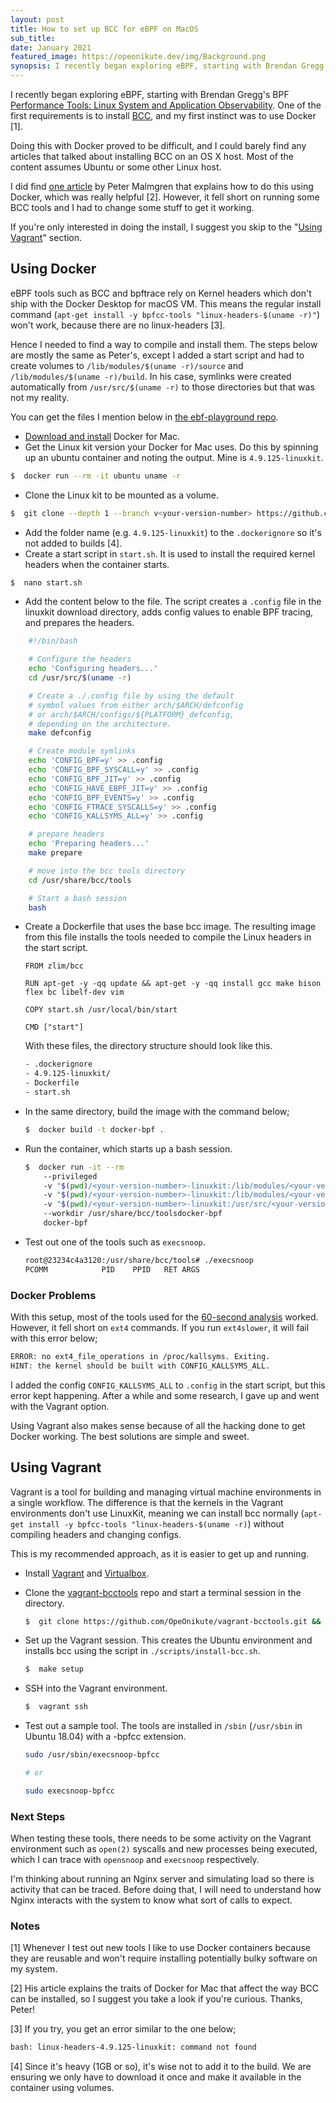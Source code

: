 ```yaml
---
layout: post
title: How to set up BCC for eBPF on MacOS
sub_title: 
date: January 2021
featured_image: https://opeonikute.dev/img/Background.png
synopsis: I recently began exploring eBPF, starting with Brendan Gregg's BPF book. One of the first requirements is to install BCC tools, and my first instinct was to use Docker.
---
```


I recently began exploring eBPF, starting with Brendan Gregg's BPF [Performance Tools: Linux System and Application Observability](https://search.safaribooksonline.com/book/operating-systems-and-server-administration/linux/9780136588870). One of the first requirements is to install [BCC](https://github.com/iovisor/bcc), and my first instinct was to use Docker [1]. 

Doing this with Docker proved to be difficult, and I could barely find any articles that talked about installing BCC on an OS X host. Most of the content assumes Ubuntu or some other Linux host.

I did find [one article](https://petermalmgren.com/docker-mac-bpf-perf/) by Peter Malmgren that explains how to do this using Docker, which was really helpful [2]. However, it fell short on running some BCC tools and I had to change some stuff to get it working. 

If you're only interested in doing the install, I suggest you skip to the "[Using Vagrant]()" section.

## Using Docker

eBPF tools such as BCC and bpftrace rely on Kernel headers which don't ship with the Docker Desktop for macOS VM. This means the regular install command (`apt-get install -y bpfcc-tools "linux-headers-$(uname -r)"`) won't work, because there are no linux-headers [3].

Hence I needed to find a way to compile and install them. The steps below are mostly the same as Peter's, except I added a start script and had to create volumes to `/lib/modules/$(uname -r)/source` and `/lib/modules/$(uname -r)/build`. In his case, symlinks were created automatically from `/usr/src/$(uname -r)` to those directories but that was not my reality.

You can get the files I mention below in [the ebf-playground repo](https://github.com/OpeOnikute/ebpf-playground/tree/master/tools/60-second-analysis/bcc-tools/docker).

- [Download and install](https://docs.docker.com/docker-for-mac/install/) Docker for Mac.
- Get the Linux kit version your Docker for Mac uses. Do this by spinning up an ubuntu container and noting the output. Mine is `4.9.125-linuxkit`.
```bash
$  docker run --rm -it ubuntu uname -r
```
- Clone the Linux kit to be mounted as a volume.
```bash
$  git clone --depth 1 --branch v<your-version-number> https://github.com/linuxkit/linux <your-version-number>-linuxkit
```
- Add the folder name (e.g. `4.9.125-linuxkit`) to the `.dockerignore` so it's not added to builds [4].
- Create a start script in `start.sh`. It is used to install the required kernel headers when the container starts.
```bash
$  nano start.sh
```
- Add the content below to the file. The script creates a `.config` file in the linuxkit download directory, adds config values to enable BPF tracing, and prepares the headers.
```bash
    #!/bin/bash

    # Configure the headers
    echo 'Configuring headers...'
    cd /usr/src/$(uname -r)

    # Create a ./.config file by using the default
    # symbol values from either arch/$ARCH/defconfig
    # or arch/$ARCH/configs/${PLATFORM}_defconfig,
    # depending on the architecture.
    make defconfig

    # Create module symlinks
    echo 'CONFIG_BPF=y' >> .config
    echo 'CONFIG_BPF_SYSCALL=y' >> .config
    echo 'CONFIG_BPF_JIT=y' >> .config
    echo 'CONFIG_HAVE_EBPF_JIT=y' >> .config
    echo 'CONFIG_BPF_EVENTS=y' >> .config
    echo 'CONFIG_FTRACE_SYSCALLS=y' >> .config
    echo 'CONFIG_KALLSYMS_ALL=y' >> .config

    # prepare headers
    echo 'Preparing headers...'
    make prepare

    # move into the bcc tools directory
    cd /usr/share/bcc/tools

    # Start a bash session
    bash
```
- Create a Dockerfile that uses the base bcc image. The resulting image from this file installs the tools needed to compile the Linux headers in the start script.
    ```docker
    FROM zlim/bcc

    RUN apt-get -y -qq update && apt-get -y -qq install gcc make bison flex bc libelf-dev vim

    COPY start.sh /usr/local/bin/start

    CMD ["start"]
    ```

    With these files, the directory structure should look like this.

    ```bash
    - .dockerignore
    - 4.9.125-linuxkit/
    - Dockerfile
    - start.sh
    ```
- In the same directory, build the image with the command below;
    ```bash
    $  docker build -t docker-bpf .
    ```
- Run the container, which starts up a bash session.
    ```bash
    $  docker run -it --rm
        --privileged 
        -v "$(pwd)/<your-version-number>-linuxkit:/lib/modules/<your-version-number>-linuxkit/source"
        -v "$(pwd)/<your-version-number>-linuxkit:/lib/modules/<your-version-number>-linuxkit/build"
        -v "$(pwd)/<your-version-number>-linuxkit:/usr/src/<your-version-number>-linuxkit"
        --workdir /usr/share/bcc/toolsdocker-bpf
        docker-bpf
    ```
- Test out one of the tools such as `execsnoop`.
    ```bash
    root@23234c4a3120:/usr/share/bcc/tools# ./execsnoop
    PCOMM            PID    PPID   RET ARGS
    ```

### Docker Problems

With this setup, most of the tools used for the [60-second analysis](https://github.com/OpeOnikute/ebpf-playground/tree/master/tools/60-second-analysis/bcc-tools) worked. However, it fell short on `ext4` commands. If you run `ext4slower`, it will fail with this error below;

```bash
ERROR: no ext4_file_operations in /proc/kallsyms. Exiting.
HINT: the kernel should be built with CONFIG_KALLSYMS_ALL.
```

I added the config `CONFIG_KALLSYMS_ALL` to `.config` in the start script, but this error kept happening. After a while and some research, I gave up and went with the Vagrant option.

Using Vagrant also makes sense because of all the hacking done to get Docker working. The best solutions are simple and sweet.

## Using Vagrant

Vagrant is a tool for building and managing virtual machine environments in a single workflow. The difference is that the kernels in the Vagrant environments don't use LinuxKit, meaning we can install bcc normally (`apt-get install -y bpfcc-tools "linux-headers-$(uname -r)`) without compiling headers and changing configs.

This is my recommended approach, as it is easier to get up and running.

- Install [Vagrant](https://www.vagrantup.com/downloads) and [Virtualbox](https://www.virtualbox.org/wiki/Downloads).
- Clone the [vagrant-bcctools](https://github.com/OpeOnikute/vagrant-bcctools) repo and start a terminal session in the directory.
    ```bash
    $  git clone https://github.com/OpeOnikute/vagrant-bcctools.git && cd vagrant-bcctools
    ```

- Set up the Vagrant session. This creates the Ubuntu environment and installs bcc using the script in `./scripts/install-bcc.sh`.
    ```bash
    $  make setup
    ```

- SSH into the Vagrant environment.
    ```bash
    $  vagrant ssh
    ```

- Test out a sample tool. The tools are installed in `/sbin` (`/usr/sbin` in Ubuntu 18.04) with a -bpfcc extension.
    ```bash
    sudo /usr/sbin/execsnoop-bpfcc 

    # or

    sudo execsnoop-bpfcc
    ```

### Next Steps

When testing these tools, there needs to be some activity on the Vagrant environment such as `open(2)` syscalls and new processes being executed, which I can trace with `opensnoop` and `execsnoop` respectively.

I'm thinking about running an Nginx server and simulating load so there is activity that can be traced. Before doing that, I will need to understand how Nginx interacts with the system to know what sort of calls to expect.

### Notes

[1] Whenever I test out new tools I like to use Docker containers because they are reusable and won't require installing potentially bulky software on my system.

[2] His article explains the traits of Docker for Mac that affect the way BCC can be installed, so I suggest you take a look if you're curious. Thanks, Peter!

[3] If you try, you get an error similar to the one below;

```bash
bash: linux-headers-4.9.125-linuxkit: command not found
```

[4] Since it's heavy (1GB or so), it's wise not to add it to the build. We are ensuring we only have to download it once and make it available in the container using volumes.